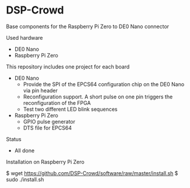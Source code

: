 # DSP-Crowd

Base components for the Raspberry Pi Zero to DE0 Nano connector

Used hardware
- DE0 Nano
- Raspberry Pi Zero

This repository includes one project for each board
- DE0 Nano
  - Provide the SPI of the EPCS64 configuration chip on the DE0 Nano via pin header
  - Reconfiguration support. A short pulse on one pin triggers the reconfiguration of the FPGA
  - Test two different LED blink sequences
- Raspberry Pi Zero
  - GPIO pulse generator
  - DTS file for EPCS64

Status
- All done

Installation on Raspberry Pi Zero

$ wget https://github.com/DSP-Crowd/software/raw/master/install.sh
$ sudo ./install.sh
